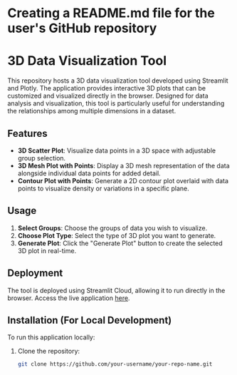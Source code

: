 # Creating a README.md file for the user's GitHub repository

# 3D Data Visualization Tool

This repository hosts a 3D data visualization tool developed using Streamlit and Plotly. The application provides interactive 3D plots that can be customized and visualized directly in the browser. Designed for data analysis and visualization, this tool is particularly useful for understanding the relationships among multiple dimensions in a dataset.

## Features

- **3D Scatter Plot**: Visualize data points in a 3D space with adjustable group selection.
- **3D Mesh Plot with Points**: Display a 3D mesh representation of the data alongside individual data points for added detail.
- **Contour Plot with Points**: Generate a 2D contour plot overlaid with data points to visualize density or variations in a specific plane.

## Usage

1. **Select Groups**: Choose the groups of data you wish to visualize.
2. **Choose Plot Type**: Select the type of 3D plot you want to generate.
3. **Generate Plot**: Click the "Generate Plot" button to create the selected 3D plot in real-time.

## Deployment

The tool is deployed using Streamlit Cloud, allowing it to run directly in the browser. Access the live application [here](https://your-username-streamlit-cloud-link).

## Installation (For Local Development)

To run this application locally:
1. Clone the repository:
   ```bash
   git clone https://github.com/your-username/your-repo-name.git
